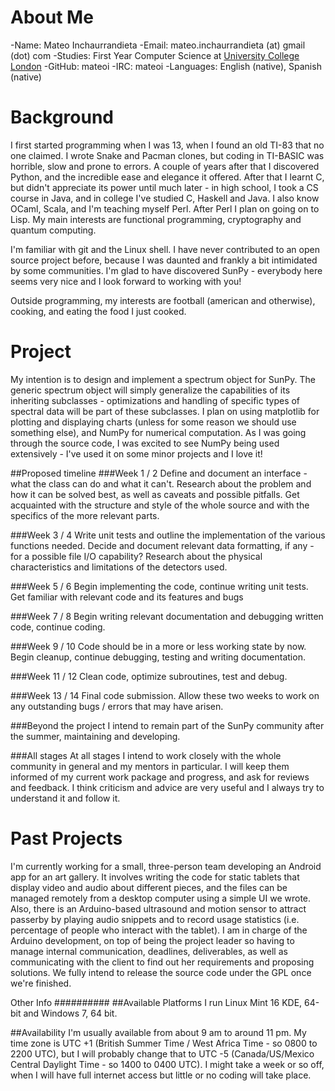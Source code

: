 About Me
========
-Name: Mateo Inchaurrandieta
-Email: mateo.inchaurrandieta (at) gmail (dot) com
-Studies: First Year Computer Science at [University College London](http://www.cs.ucl.ac.uk)
-GitHub: mateoi
-IRC: mateoi
-Languages: English (native), Spanish (native)

Background
==========
I first started programming when I was 13, when I found an old TI-83 that no one claimed. I wrote Snake and Pacman clones, but coding in TI-BASIC was horrible, slow and prone to errors. A couple of years after that I discovered Python, and the incredible ease and elegance it offered. After that I learnt C, but didn't appreciate its power until much later - in high school, I took a CS course in Java, and in college I've studied C, Haskell and Java. I also know OCaml, Scala, and I'm teaching myself Perl. After Perl I plan on going on to Lisp. My main interests are functional programming, cryptography and quantum computing. 

I'm familiar with git and the Linux shell. I have never contributed to an open source project before, because I was daunted and frankly a bit intimidated by some communities. I'm glad to have discovered SunPy - everybody here seems very nice and I look forward to working with you!

Outside programming, my interests are football (american and otherwise), cooking, and eating the food I just cooked.

Project
=======
My intention is to design and implement a spectrum object for SunPy.
The generic spectrum object will simply generalize the capabilities of its inheriting subclasses - optimizations and handling of specific types of spectral data will be part of these subclasses. I plan on using matplotlib for plotting and displaying charts (unless for some reason we should use something else), and NumPy for numerical computation. As I was going through the source code, I was excited to see NumPy being used extensively - I've used it on some minor projects and I love it!

##Proposed timeline
###Week 1 / 2
Define and document an interface - what the class can do and what it can't. Research about the problem and how it can be solved best, as well as caveats and possible pitfalls. Get acquainted with the structure and style of the whole source and with the specifics of the more relevant parts.

###Week 3 / 4
Write unit tests and outline the implementation of the various functions needed. Decide and document relevant data formatting, if any - for a possible file I/O capability? Research about the physical characteristics and limitations of the detectors used.

###Week 5 / 6
Begin implementing the code, continue writing unit tests. Get familiar with relevant code and its features and bugs

###Week 7 / 8
Begin writing relevant documentation and debugging written code, continue coding.

###Week 9 / 10
Code should be in a more or less working state by now. Begin cleanup, continue debugging, testing and writing documentation.

###Week 11 / 12
Clean code, optimize subroutines, test and debug.

###Week 13 / 14
Final code submission. Allow these two weeks to work on any outstanding bugs / errors that may have arisen.

###Beyond the project
I intend to remain part of the SunPy community after the summer, maintaining and developing.

###All stages
At all stages I intend to work closely with the whole community in general and my mentors in particular. I will keep them informed of my current work package and progress, and ask for reviews and feedback. I think criticism and advice are very useful and I always try to understand it and follow it.

Past Projects
=============
I'm currently working for a small, three-person team developing an Android app for an art gallery. It involves writing the code for static tablets that display video and audio about different pieces, and the files can be managed remotely from a desktop computer using a simple UI we wrote. Also, there is an Arduino-based ultrasound and motion sensor to attract passerby by playing audio snippets and to record usage statistics (i.e. percentage of people who interact with the tablet). I am in charge of the Arduino development, on top of being the project leader so having to manage internal communication, deadlines, deliverables, as well as communicating with the client to find out her requirements and proposing solutions. We fully intend to release the source code under the GPL once we're finished.

Other Info
##########
##Available Platforms
I run Linux Mint 16 KDE, 64-bit and Windows 7, 64 bit. 

##Availability
I'm usually available from about 9 am to around 11 pm. My time zone is UTC +1 (British Summer Time / West Africa Time - so 0800 to 2200 UTC), but I will probably change that to UTC -5 (Canada/US/Mexico Central Daylight Time - so 1400 to 0400 UTC). I might take a week or so off, when I will have full internet access but little or no coding will take place.
